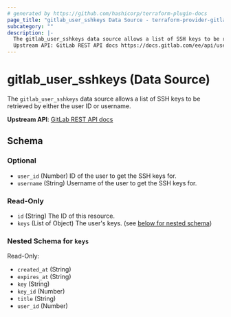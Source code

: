 ```yaml
---
# generated by https://github.com/hashicorp/terraform-plugin-docs
page_title: "gitlab_user_sshkeys Data Source - terraform-provider-gitlab"
subcategory: ""
description: |-
  The gitlab_user_sshkeys data source allows a list of SSH keys to be retrieved by either the user ID or username.
  Upstream API: GitLab REST API docs https://docs.gitlab.com/ee/api/users.html#list-ssh-keys-for-user
---
```


# gitlab_user_sshkeys (Data Source)

The `gitlab_user_sshkeys` data source allows a list of SSH keys to be retrieved by either the user ID or username.

**Upstream API**: [GitLab REST API docs](https://docs.gitlab.com/ee/api/users.html#list-ssh-keys-for-user)



<!-- schema generated by tfplugindocs -->
## Schema

### Optional

- `user_id` (Number) ID of the user to get the SSH keys for.
- `username` (String) Username of the user to get the SSH keys for.

### Read-Only

- `id` (String) The ID of this resource.
- `keys` (List of Object) The user's keys. (see [below for nested schema](#nestedatt--keys))

<a id="nestedatt--keys"></a>
### Nested Schema for `keys`

Read-Only:

- `created_at` (String)
- `expires_at` (String)
- `key` (String)
- `key_id` (Number)
- `title` (String)
- `user_id` (Number)


